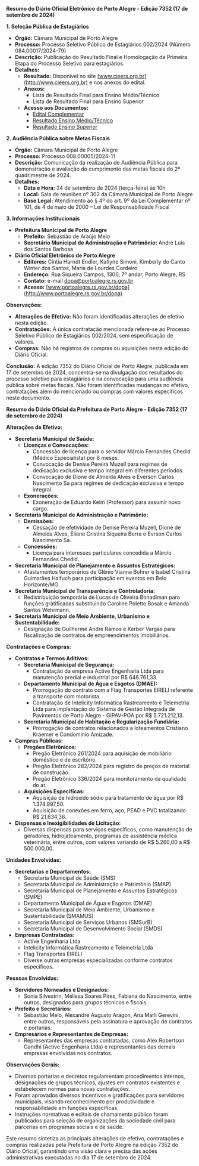 **Resumo do Diário Oficial Eletrônico de Porto Alegre - Edição 7352 (17 de setembro de 2024)**

**1. Seleção Pública de Estagiários**

- **Órgão:** Câmara Municipal de Porto Alegre
- **Processo:** Processo Seletivo Público de Estagiários 002/2024 (Número 084.00017/2024-79)
- **Descrição:** Publicação do Resultado Final e Homologação da Primeira Etapa do Processo Seletivo para estagiários.
- **Detalhes:**
  - **Resultado:** Disponível no site [www.cieers.org.br](http://www.cieers.org.br) e nos anexos do edital.
  - **Anexos:**
    - Lista de Resultado Final para Ensino Médio/Técnico
    - Lista de Resultado Final para Ensino Superior
  - **Acesso aos Documentos:**
    - [Edital Complementar](http://dopaonlineupload.procempa.com.br/dopaonlineupload/5347_cl_491776_1.pdf)
    - [Resultado Ensino Médio/Técnico](http://dopaonlineupload.procempa.com.br/dopaonlineupload/5347_cl_491776_2.pdf)
    - [Resultado Ensino Superior](http://dopaonlineupload.procempa.com.br/dopaonlineupload/5347_cl_491776_3.pdf)

**2. Audiência Pública sobre Metas Fiscais**

- **Órgão:** Câmara Municipal de Porto Alegre
- **Processo:** Processo 008.00005/2024-11
- **Descrição:** Comunicação da realização de Audiência Pública para demonstração e avaliação do cumprimento das metas fiscais do 2º quadrimestre de 2024.
- **Detalhes:**
  - **Data e Hora:** 24 de setembro de 2024 (terça-feira) às 10h
  - **Local:** Sala de reuniões nº 302 da Câmara Municipal de Porto Alegre
  - **Base Legal:** Atendimento ao § 4º do art. 9º da Lei Complementar nº 101, de 4 de maio de 2000 – Lei de Responsabilidade Fiscal

**3. Informações Institucionais**

- **Prefeitura Municipal de Porto Alegre**
  - **Prefeito:** Sebastião de Araújo Melo
  - **Secretário Municipal de Administração e Patrimônio:** André Luis dos Santos Barbosa
- **Diário Oficial Eletrônico de Porto Alegre**
  - **Editores:** Cíntia Harndt Endler, Katlyne Simoni, Kimberly do Canto Winter dos Santos, Maria de Lourdes Cordeiro
  - **Endereço:** Rua Siqueira Campos, 1300, 7º andar, Porto Alegre, RS
  - **Contato:** e-mail [dopa@portoalegre.rs.gov.br](mailto:dopa@portoalegre.rs.gov.br)
  - **Acesso:** [www.portoalegre.rs.gov.br/dopa](http://www.portoalegre.rs.gov.br/dopa)

**Observações:**

- **Alterações de Efetivo:** Não foram identificadas alterações de efetivo nesta edição.
- **Contratações:** A única contratação mencionada refere-se ao Processo Seletivo Público de Estagiários 002/2024, sem especificação de valores.
- **Compras:** Não há registros de compras ou aquisições nesta edição do Diário Oficial.

**Conclusão:**
A edição 7352 do Diário Oficial de Porto Alegre, publicada em 17 de setembro de 2024, concentra-se na divulgação dos resultados do processo seletivo para estagiários e na convocação para uma audiência pública sobre metas fiscais. Não foram identificadas mudanças no efetivo, contratações além do mencionado ou compras com valores específicos neste documento.

**Resumo do Diário Oficial da Prefeitura de Porto Alegre - Edição 7352 (17 de setembro de 2024)**

**Alterações de Efetivo:**
- **Secretaria Municipal de Saúde:**
  - **Licenças e Convocações:**
    - Concessão de licença para o servidor Márcio Fernandes Chedid (Médico Especialista) por 6 meses.
    - Convocação de Denise Pereira Muzell para regimes de dedicação exclusiva e tempo integral em diferentes períodos.
    - Convocação de Dione de Almeida Alves e Everson Carlos Nascimento Sa para regimes de dedicação exclusiva e tempo integral.
  - **Exonerações:**
    - Exoneração de Eduardo Kelm (Professor) para assumir novo cargo.
- **Secretaria Municipal de Administração e Patrimônio:**
  - **Demissões:**
    - Cessação de efetividade de Denise Pereira Muzell, Dione de Almeida Alves, Eliane Cristina Siqueira Berra e Evrson Carlos Nascimento Sa.
  - **Concessões:**
    - Licença para interesses particulares concedida a Márcio Fernandes Chedid.
- **Secretaria Municipal de Planejamento e Assuntos Estratégicos:**
  - Afastamentos temporários de Glênio Vianna Bohrer e Isabel Cristina Guimarães Haifuch para participação em eventos em Belo Horizonte/MG.
- **Secretaria Municipal de Transparência e Controladoria:**
  - Redistribuição temporária de Lucas de Oliveira Bonadiman para funções gratificadas substituindo Caroline Poletto Bosak e Amanda Santos Wehrmann.
- **Secretaria Municipal de Meio Ambiente, Urbanismo e Sustentabilidade:**
  - Designação de Guilherme Andre Ramos e Kerber Vargas para fiscalização de contratos de empreendimentos imobiliários.

**Contratações e Compras:**
- **Contratos e Termos Aditivos:**
  - **Secretaria Municipal de Segurança:**
    - Contratação da empresa Active Engenharia Ltda para manutenção predial e industrial por R$ 646.761,33.
  - **Departamento Municipal de Água e Esgotos (DMAE):**
    - Prorrogação do contrato com a Flag Transportes EIRELI referente a transporte com motorista.
    - Contratação de Intelicity Informática Rastreamento e Telemetria Ltda para implantação do Sistema de Gestão Integrada de Pavimentos de Porto Alegre - GIPAV-POA por R$ 5.721.212,13.
  - **Secretaria Municipal de Habitação e Regularização Fundiária:**
    - Prorrogação de contratos relacionados a loteamentos Cristiano Kraemer e Condomínio Amizade.
- **Compras Públicas:**
  - **Pregões Eletrônicos:**
    - Pregão Eletrônico 261/2024 para aquisição de mobiliário doméstico e de escritório.
    - Pregão Eletrônico 282/2024 para registro de preços de material de construção.
    - Pregão Eletrônico 336/2024 para monitoramento da qualidade do ar.
  - **Aquisições Específicas:**
    - Aquisição de hidróxido sódio para tratamento de água por R$ 1.374.997,50.
    - Aquisição de conexões em ferro, aço, PEAD e PVC totalizando R$ 21.634,36.
- **Dispensas e Inexigibilidades de Licitação:**
  - Diversas dispensas para serviços específicos, como manutenção de geradores, hidrojateamento, programas de assistência médica veterinária, entre outros, com valores variando de R$ 5.260,00 a R$ 500.000,00.

**Unidades Envolvidas:**
- **Secretarias e Departamentos:**
  - Secretaria Municipal de Saúde (SMS)
  - Secretaria Municipal de Administração e Patrimônio (SMAP)
  - Secretaria Municipal de Planejamento e Assuntos Estratégicos (SMPE)
  - Departamento Municipal de Água e Esgotos (DMAE)
  - Secretaria Municipal de Meio Ambiente, Urbanismo e Sustentabilidade (SMAMUS)
  - Secretaria Municipal de Serviços Urbanos (SMSurB)
  - Secretaria Municipal de Desenvolvimento Social (SMDS)
- **Empresas Contratadas:**
  - Active Engenharia Ltda
  - Intelicity Informática Rastreamento e Telemetria Ltda
  - Flag Transportes EIRELI
  - Diverse outras empresas especializadas conforme contratos específicos.

**Pessoas Envolvidas:**
- **Servidores Nomeados e Designados:**
  - Sonia Silvestrin, Melissa Soares Pires, Fabiana do Nascimento, entre outros, designados para grupos técnicos e fiscais.
- **Prefeito e Secretários:**
  - Sebastião Melo, Alexandre Augusto Aragon, Ana Marli Gerevini, entre outros, responsáveis pela assinatura e aprovação de contratos e portarias.
- **Empresários e Representantes de Empresas:**
  - Representantes das empresas contratadas, como Alex Robertson Gandhi (Active Engenharia Ltda) e representantes das demais empresas envolvidas nos contratos.

**Observações Gerais:**
- Diversas portarias e decretos regulamentam procedimentos internos, designações de grupos técnicos, ajustes em contratos existentes e estabelecem normas para novas contratações.
- Foram aprovados diversos incentivos e gratificações para servidores municipais, visando reconhecimento por produtividade e responsabilidade em funções específicas.
- Instruções normativas e editais de chamamento público foram publicados para seleção de organizações da sociedade civil para parcerias em programas sociais e de saúde.

Este resumo sintetiza as principais alterações de efetivo, contratações e compras realizadas pela Prefeitura de Porto Alegre na edição 7352 do Diário Oficial, garantindo uma visão clara e precisa das ações administrativas executadas no dia 17 de setembro de 2024.